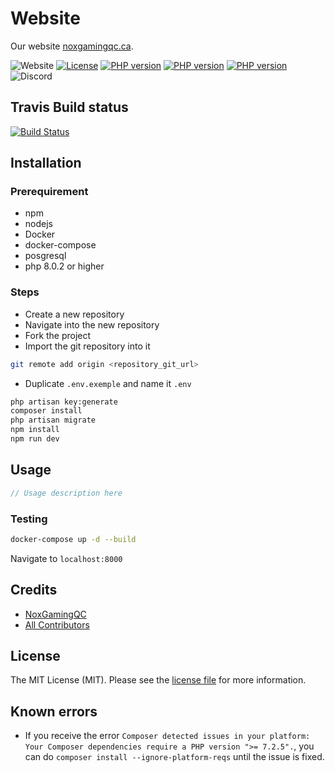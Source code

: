 # Website

Our website [noxgamingqc.ca](https://www.noxgamingqc.ca).

![Website](https://img.shields.io/website?url=https%3A%2F%2Fnoxgamingqc.ca&style=for-the-badge)
[![License](https://img.shields.io/badge/license-mit-green?style=for-the-badge)](#)
[![PHP version](https://img.shields.io/badge/laravel-9.38.0-blue?style=for-the-badge)](#)
[![PHP version](https://img.shields.io/badge/php-%5E8.0.2-blue?style=for-the-badge)](#)
[![PHP version](https://img.shields.io/badge/npm-%5E6.13.6-blue?style=for-the-badge)](#)
<img alt="Discord" src="https://img.shields.io/discord/938558244924829756?style=for-the-badge&logo=discord&logoColor=%23ffffff&label=%20&labelColor=%23697EC4&color=%237289DA&link=https%3A%2F%2Fnoxgamingqc.ca%2Fdiscord">

## Travis Build status
[![Build Status](https://api.travis-ci.com/NoxGamingQC/Website.svg?token=8xPnyZAhxFTwCpTJsxsG&branch=master&status=errored)](https://travis-ci.com/NoxGamingQC/Website)

## Installation

### Prerequirement

- npm
- nodejs
- Docker
- docker-compose
- posgresql
- php 8.0.2 or higher

### Steps

- Create a new repository
- Navigate into the new repository
- Fork the project
- Import the git repository into it

```bash
git remote add origin <repository_git_url>
```

- Duplicate `.env.exemple` and name it `.env`

```bash
php artisan key:generate
composer install
php artisan migrate
npm install
npm run dev
```

## Usage

```php
// Usage description here
```

### Testing

```bash
docker-compose up -d --build
```

Navigate to `localhost:8000`

## Credits

- [NoxGamingQC](https://github.com/noxgamingqc)
- [All Contributors](../../contributors)

## License

The MIT License (MIT). Please see the [license file](LICENSE.md) for more information.

## Known errors

- If you receive the error `Composer detected issues in your platform: Your Composer dependencies require a PHP version ">= 7.2.5".`, you can do `composer install --ignore-platform-reqs` until the issue is fixed.
